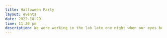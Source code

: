 ```yaml
---
title: Halloween Party
layout: events
date: 2022-10-29
time: 11:30 pm
description: We were working in the lab late one night when our eyes beheld a ghoulish sight.
---
```

